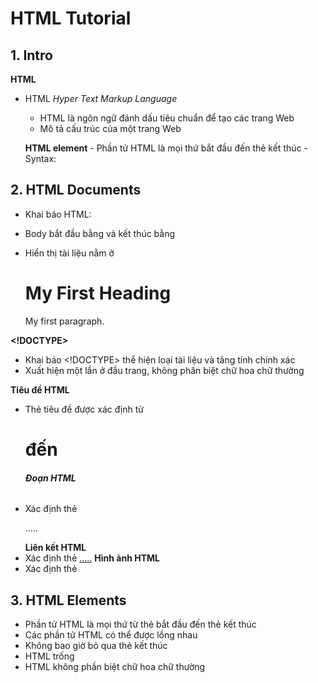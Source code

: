 # HTML Tutorial

## 1. Intro
   **HTML**
- HTML *Hyper Text Markup Language*
    - HTML là ngôn ngữ đánh dấu tiêu chuẩn để tạo các trang Web
    - Mô tả cấu trúc của một trang Web

   **HTML element**
        - Phần tử HTML là mọi thứ bắt đầu đến thẻ kết thúc
        - Syntax: <tagname></tagname>

## 2. HTML Documents
- Khai báo HTML: <!DOCTYPE html>
- Body bắt đầu bằng <html> và kết thúc bằng </html>
- Hiển thị tài liệu nằm ở <body></body>
    
    <!DOCTYPE html>
    <html>
    <body>

    <h1>My First Heading</h1>
    <p>My first paragraph.</p>

    </body>
    </html>
    

**<!DOCTYPE>**
- Khai báo <!DOCTYPE> thể hiện loại tài liệu và tăng tính chính xác
- Xuất hiện một lần ở đầu trang, không phân biệt chữ hoa chữ thường

**Tiêu đề HTML**
- Thẻ tiêu đề được xác định từ <h1> đến <h6>
**Đoạn HTML**
- Xác định thẻ <p>.....</p>
**Liên kết HTML**
- Xác định thẻ <a href="link">.....</a>
**Hình ảnh HTML**
- Xác định thẻ <img src="link-ảnh" alt="" width="" height="">
  

## 3. HTML Elements
- Phần tử HTML là mọi thứ từ thẻ bắt đầu đến thẻ kết thúc
- Các phần tử HTML có thể được lồng nhau
- Không bao giờ bỏ qua thẻ kết thúc
- HTML trống <br>
- HTML không phần biệt chữ hoa chữ thường
  



